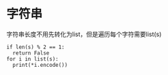 # 字符串
字符串长度不用先转化为list，但是遍历每个字符需要list(s)

```
if len(s) % 2 == 1:
  return False
for i in list(s):
  print(*i.encode())
```
